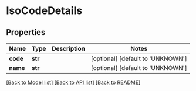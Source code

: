 # IsoCodeDetails

## Properties
Name | Type | Description | Notes
------------ | ------------- | ------------- | -------------
**code** | **str** |  | [optional] [default to 'UNKNOWN']
**name** | **str** |  | [optional] [default to 'UNKNOWN']

[[Back to Model list]](../README.md#documentation-for-models) [[Back to API list]](../README.md#documentation-for-api-endpoints) [[Back to README]](../README.md)


